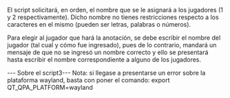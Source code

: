 El script solicitará, en orden, el nombre que se le asignará a los jugadores (1 y 2 respectivamente). Dicho nombre no tienes restricciones respecto a los caracteres en el mismo (pueden ser letras, palabras o números).

Para elegir al jugador que hará la anotación, se debe escribir el nombre del jugador (tal cual y cómo fue ingresado), pues de lo contrario, mandará un mensaje de que no se ingresó un nombre correcto y ello se presentará hasta escribir el nombre correspondiente a alguno de los jugadores.

--- Sobre el script3---
Nota: si llegase a presentarse un error sobre la plataforma wayland, basta con poner el comando: export QT_QPA_PLATFORM=wayland

